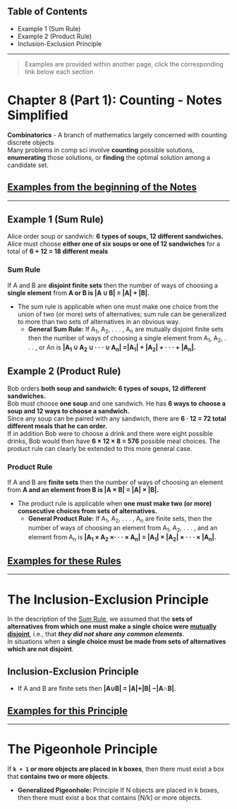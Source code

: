 ## Table of Contents
- Example 1 (Sum Rule)
- Example 2 (Product Rule)
- Inclusion-Exclusion Principle
***
> Examples are provided within another page, click the corresponding link below each section
# Chapter 8 (Part 1): Counting - Notes Simplified
**Combinatorics** - A branch of mathematics largely concerned with counting discrete objects <br />
Many problems in comp sci involve **counting** possible solutions, **enumerating** those solutions, or **finding** the optimal solution among a candidate set.
## [Examples from the beginning of the Notes](Chapter%208%20(Part%201)%20Examples.md)
***
## Example 1 (Sum Rule)
Alice order soup or sandwich: **6 types of soups, 12 different sandwiches.** <br />
Alice must choose **either one of six soups or one of 12 sandwiches** for a total of **6 + 12 = 18 different meals** <br />
### Sum Rule
If A and B are **disjoint finite sets** then the number of ways of choosing a **single element** from **A or B is |A ∪ B| = |A| + |B|.**
- The sum rule is applicable when one must make one choice from the union of two (or more) sets of alternatives; sum rule can be generalized to more than two sets of alternatives in an obvious way.
	- **General Sum Rule:** If A<sub>1</sub>, A<sub>2</sub>, . . . , A<sub>n</sub> are mutually disjoint finite sets then the number of ways of choosing a single element from A<sub>1</sub>, A<sub>2</sub>, . . . , or An is **|A<sub>1</sub> ∪ A<sub>2</sub> ∪ · · · ∪ A<sub>n</sub>| =|A<sub>1</sub>| + |A<sub>2</sub>| + · · · + |A<sub>n</sub>|.**

## Example 2 (Product Rule)
Bob orders **both soup and sandwich: 6 types of soups, 12 different sandwiches.** <br />
Bob must choose **one soup** and one sandwich. He has **6 ways to choose a soup and 12 ways to choose a sandwich.** <br />
Since any soup can be paired with any sandwich, there are **6 · 12 = 72 total different meals that he can order.** <br />
If in addition Bob were to choose a drink and there were eight possible drinks, Bob would then have **6 × 12 × 8 = 576** possible meal choices. The product rule can clearly be extended to this more general case. <br />
### Product Rule
If A and B are **finite sets** then the number of ways of choosing an element from **A and an element from B is |A × B| = |A| × |B|.**
- The product rule is applicable when **one must make two (or more) consecutive choices from sets of alternatives.**
	- **General Product Rule:** If A<sub>1</sub>, A<sub>2</sub>, . . . , A<sub>n</sub> are finite sets, then the number of ways of choosing an element from A<sub>1</sub>, A<sub>2</sub>, . . . , and an element from A<sub>n</sub> is **|A<sub>1</sub> × A<sub>2</sub> ×· · · × A<sub>n</sub>| = |A<sub>1</sub>| × |A<sub>2</sub>| ×  · · · × |A<sub>n</sub>|.**
## [Examples for these Rules](Chapter%208%20(Part%201)%20Examples.md#Example-8.4-Picking-Students)
***
# The Inclusion-Exclusion Principle
In the description of the [Sum Rule](#Sum-Rule), we assumed that the **sets of alternatives from which one must make a single choice were <u>mutually disjoint</u>**, i.e., that ***they did not share any common elements***. <br />
In situations when a **single choice must be made from sets of alternatives which are not disjoint**.
## Inclusion-Exclusion Principle
- If A and B are finite sets then **|A∪B| = |A|+|B| −|A∩B|**.
## [Examples for this Principle](Chapter%208%20(Part%201)%20Examples.md#Example-8.6)
***
# The Pigeonhole Principle
If **`k + 1` or more objects are placed in k boxes**, then there must exist a box that **contains two or more objects**.
- **Generalized Pigeonhole:** Principle If N objects are placed in k boxes, then there must exist a box that contains \[N/k\] or more objects.